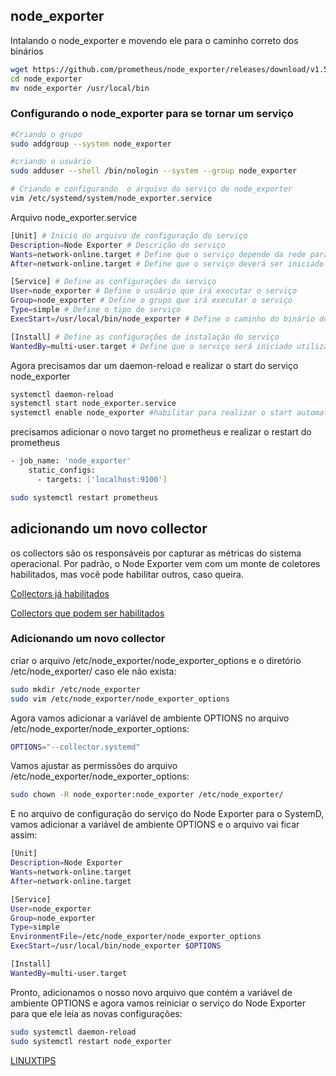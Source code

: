## node_exporter


Intalando o node_exporter e movendo ele para o caminho correto dos binários 

```bash
wget https://github.com/prometheus/node_exporter/releases/download/v1.5.0/node_exporter-1.5.0.linux-amd64.tar.gz
cd node_exporter
mv node_exporter /usr/local/bin
```  

### Configurando o node_exporter para se  tornar um serviço 
```bash
#Criando o grupo
sudo addgroup --system node_exporter

#criando o usuário 
sudo adduser --shell /bin/nologin --system --group node_exporter

# Criando e configurando  o arquivo do serviço do node_exporter
vim /etc/systemd/system/node_exporter.service
```  

Arquivo node_exporter.service

```bash
[Unit] # Inicio do arquivo de configuração do serviço
Description=Node Exporter # Descrição do serviço
Wants=network-online.target # Define que o serviço depende da rede para iniciar
After=network-online.target # Define que o serviço deverá ser iniciado após a rede estar disponível

[Service] # Define as configurações do serviço
User=node_exporter # Define o usuário que irá executar o serviço
Group=node_exporter # Define o grupo que irá executar o serviço
Type=simple # Define o tipo de serviço
ExecStart=/usr/local/bin/node_exporter # Define o caminho do binário do serviço

[Install] # Define as configurações de instalação do serviço
WantedBy=multi-user.target # Define que o serviço será iniciado utilizando o target multi-user
```

Agora precisamos dar um daemon-reload e realizar o start do serviço node_exporter
```bash
systemctl daemon-reload
systemctl start node_exporter.service
systemctl enable node_exporter #habilitar para realizar o start automatico 

```

precisamos adicionar o novo target no prometheus e realizar o restart do prometheus
```bash
- job_name: 'node_exporter'
	static_configs:
	  - targets: ['localhost:9100']
```

```bash
sudo systemctl restart prometheus
```	  

## adicionando um novo collector

os collectors  são os responsáveis por capturar as métricas do sistema operacional. Por padrão, o Node Exporter vem com um monte de coletores habilitados, mas você pode habilitar outros, caso queira.

[Collectors já habilitados](https://github.com/prometheus/node_exporter#enabled-by-default)

[Collectors que podem ser habilitados](https://github.com/prometheus/node_exporter#disabled-by-default)

### Adicionando um novo collector

 criar o arquivo /etc/node_exporter/node_exporter_options e o diretório /etc/node_exporter/ caso ele não exista:
```bash
sudo mkdir /etc/node_exporter
sudo vim /etc/node_exporter/node_exporter_options
   ```

Agora vamos adicionar a variável de ambiente OPTIONS no arquivo /etc/node_exporter/node_exporter_options:
```bash
OPTIONS="--collector.systemd"
  ```

Vamos ajustar as permissões do arquivo /etc/node_exporter/node_exporter_options:

```bash
sudo chown -R node_exporter:node_exporter /etc/node_exporter/
 ```

E no arquivo de configuração do serviço do Node Exporter para o SystemD, vamos adicionar a variável de ambiente OPTIONS e o arquivo vai ficar assim:

```bash
[Unit]
Description=Node Exporter
Wants=network-online.target
After=network-online.target

[Service]
User=node_exporter
Group=node_exporter
Type=simple
EnvironmentFile=/etc/node_exporter/node_exporter_options
ExecStart=/usr/local/bin/node_exporter $OPTIONS

[Install]
WantedBy=multi-user.target
``` 

Pronto, adicionamos o nosso novo arquivo que contém a variável de ambiente OPTIONS e agora vamos reiniciar o serviço do Node Exporter para que ele leia as novas configurações:
```bash
sudo systemctl daemon-reload
sudo systemctl restart node_exporter
```
[LINUXTIPS](https://github.com/badtuxx/DescomplicandoPrometheus)